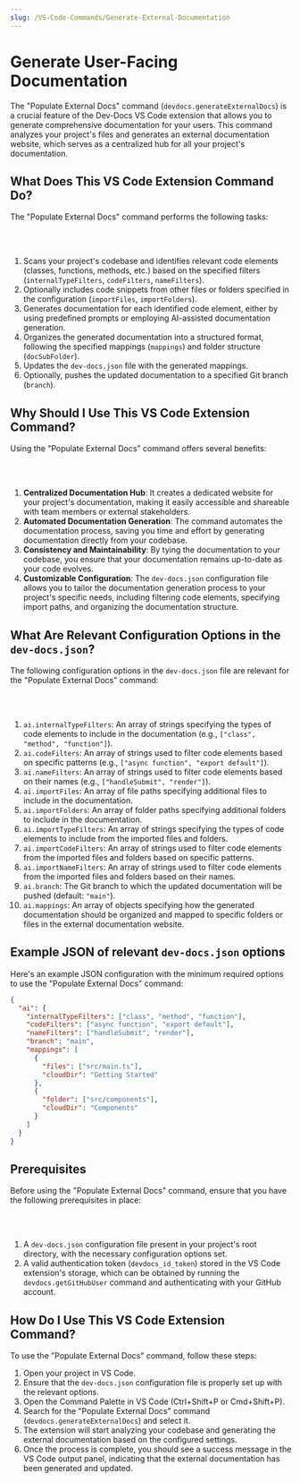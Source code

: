 ```yaml
---
slug: /VS-Code-Commands/Generate-External-Documentation
---
```


# Generate User-Facing Documentation

The "Populate External Docs" command (`devdocs.generateExternalDocs`) is a crucial feature of the Dev-Docs VS Code extension that allows you to generate comprehensive documentation for your users. This command analyzes your project's files and generates an external documentation website, which serves as a centralized hub for all your project's documentation.

## What Does This VS Code Extension Command Do?

The "Populate External Docs" command performs the following tasks:

<br></br>

1. Scans your project's codebase and identifies relevant code elements (classes, functions, methods, etc.) based on the specified filters (`internalTypeFilters`, `codeFilters`, `nameFilters`).
2. Optionally includes code snippets from other files or folders specified in the configuration (`importFiles`, `importFolders`).
3. Generates documentation for each identified code element, either by using predefined prompts or employing AI-assisted documentation generation.
4. Organizes the generated documentation into a structured format, following the specified mappings (`mappings`) and folder structure (`docSubFolder`).
5. Updates the `dev-docs.json` file with the generated mappings.
6. Optionally, pushes the updated documentation to a specified Git branch (`branch`).

## Why Should I Use This VS Code Extension Command?

Using the "Populate External Docs" command offers several benefits:

<br></br>

1. **Centralized Documentation Hub**: It creates a dedicated website for your project's documentation, making it easily accessible and shareable with team members or external stakeholders.
2. **Automated Documentation Generation**: The command automates the documentation process, saving you time and effort by generating documentation directly from your codebase.
3. **Consistency and Maintainability**: By tying the documentation to your codebase, you ensure that your documentation remains up-to-date as your code evolves.
4. **Customizable Configuration**: The `dev-docs.json` configuration file allows you to tailor the documentation generation process to your project's specific needs, including filtering code elements, specifying import paths, and organizing the documentation structure.

## What Are Relevant Configuration Options in the `dev-docs.json`?

The following configuration options in the `dev-docs.json` file are relevant for the "Populate External Docs" command:

<br></br>

1. `ai.internalTypeFilters`: An array of strings specifying the types of code elements to include in the documentation (e.g., `["class", "method", "function"]`).
2. `ai.codeFilters`: An array of strings used to filter code elements based on specific patterns (e.g., `["async function", "export default"]`).
3. `ai.nameFilters`: An array of strings used to filter code elements based on their names (e.g., `["handleSubmit", "render"]`).
4. `ai.importFiles`: An array of file paths specifying additional files to include in the documentation.
5. `ai.importFolders`: An array of folder paths specifying additional folders to include in the documentation.
6. `ai.importTypeFilters`: An array of strings specifying the types of code elements to include from the imported files and folders.
7. `ai.importCodeFilters`: An array of strings used to filter code elements from the imported files and folders based on specific patterns.
8. `ai.importNameFilters`: An array of strings used to filter code elements from the imported files and folders based on their names.
9. `ai.branch`: The Git branch to which the updated documentation will be pushed (default: `"main"`).
10. `ai.mappings`: An array of objects specifying how the generated documentation should be organized and mapped to specific folders or files in the external documentation website.

## Example JSON of relevant `dev-docs.json` options

Here's an example JSON configuration with the minimum required options to use the "Populate External Docs" command:

```json
{
  "ai": {
    "internalTypeFilters": ["class", "method", "function"],
    "codeFilters": ["async function", "export default"],
    "nameFilters": ["handleSubmit", "render"],
    "branch": "main",
    "mappings": [
      {
        "files": ["src/main.ts"],
        "cloudDir": "Getting Started"
      },
      {
        "folder": ["src/components"],
        "cloudDir": "Components"
      }
    ]
  }
}
```

## Prerequisites

Before using the "Populate External Docs" command, ensure that you have the following prerequisites in place:

<br></br>

1. A `dev-docs.json` configuration file present in your project's root directory, with the necessary configuration options set.
2. A valid authentication token (`devdocs_id_token`) stored in the VS Code extension's storage, which can be obtained by running the `devdocs.getGitHubUser` command and authenticating with your GitHub account.

## How Do I Use This VS Code Extension Command?

To use the "Populate External Docs" command, follow these steps:

1. Open your project in VS Code.
2. Ensure that the `dev-docs.json` configuration file is properly set up with the relevant options.
3. Open the Command Palette in VS Code (Ctrl+Shift+P or Cmd+Shift+P).
4. Search for the "Populate External Docs" command (`devdocs.generateExternalDocs`) and select it.
5. The extension will start analyzing your codebase and generating the external documentation based on the configured settings.
6. Once the process is complete, you should see a success message in the VS Code output panel, indicating that the external documentation has been generated and updated.

<br></br>
  
  